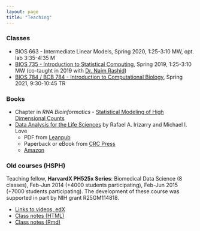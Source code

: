 ```yaml
---
layout: page
title: "Teaching"
---
```


### Classes

* BIOS 663 - Intermediate Linear Models,
  Spring 2020, 1:25-3:10 MW, opt. lab 3:35-4:35 M
* [BIOS 735 - Introduction to Statistical Computing](http://biodatascience.github.io/statcomp),
  Spring 2019, 1:25-3:10 MW (co-taught in 2019 with 
  [Dr. Naim Rashid](https://naimurashid.github.io/))
* [BIOS 784 / BCB 784 - Introduction to Computational Biology](http://biodatascience.github.io/compbio),
  Spring 2021, 9:30-10:45 TR

### Books

* Chapter in *RNA Bioinformatics* - [Statistical Modeling of High Dimensional Counts](../counts-model)
* [Data Analysis for the Life Sciences](https://leanpub.com/dataanalysisforthelifesciences/) by Rafael A. Irizarry and Michael I. Love
    - PDF from [Leanpub](https://leanpub.com/dataanalysisforthelifesciences/)
    - Paperback or eBook from [CRC Press](https://www.crcpress.com/Data-Analysis-for-the-Life-Sciences-with-R/Irizarry-Love/p/book/9781498775670)
    - [Amazon](https://www.amazon.com/Data-Analysis-Life-Sciences-R/dp/1498775675)

### Old courses (HSPH)

Teaching fellow, **HarvardX PH525x Series**: Biomedical Data Science
(8 classes), Feb-Jun 2014 (+4000 students participating), Feb-Jun 2015 (+7000 students
participating). The development of these course was supported in part by NIH grant R25GM114818.

* [Links to videos, edX](http://rafalab.github.io/pages/harvardx.html)
* [Class notes (HTML)](http://genomicsclass.github.io/book/)
* [Class notes (Rmd)](https://github.com/genomicsclass/labs)

